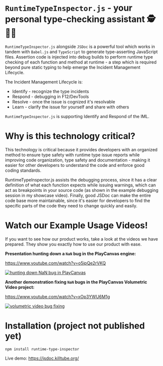 # `RuntimeTypeInspector.js` - your personal type-checking assistant 🕵️🐞🐛

`RuntimeTypeInspector.js` alongside `JSDoc` is a powerful tool which works in tandem with `Babel.js` and `TypeScript` to generate type-asserting JavaScript files. Assertion code is injected into debug builds to perform runtime type checking of each function and method at runtime - a step which is required beyond pure static typing to help emerge the Incident Management Lifecycle.

The Incident Management Lifecycle is:
 - Identify - recognize the type incidents
 - Respond - debugging in F12/DevTools
 - Resolve - once the issue is cognized it's resolvable
 - Learn - clarify the issue for yourself and share with others

`RuntimeTypeInspector.js` is supporting Identify and Respond of the IML.

# Why is this technology critical?

This technology is critical because it provides developers with an organized method to ensure type safety with runtime type issue reports while improving code organization, type safety and documentation - making it easier for other developers to understand the code and enforce good coding standards.

RuntimeTypeInspector.js assists the debugging process, since it has a clear definition of what each function expects while issuing warnings, which can act as breakpoints in your source code (as shown in the example debugging session in my showcase video). Finally, good JSDoc can make the entire code base more maintainable, since it's easier for developers to find the specific parts of the code they need to change quickly and easily.

# Watch our Example Usage Videos!

If you want to see how our product works, take a look at the videos we have prepared. They show you exactly how to use our product with ease.

**Presentation hunting down a `NaN` bug in the PlayCanvas engine:**

https://www.youtube.com/watch?v=o5ipQe2rVKQ

[![hunting down NaN bug in PlayCanvas](https://img.youtube.com/vi/o5ipQe2rVKQ/0.jpg)](https://www.youtube.com/watch?v=o5ipQe2rVKQ)

**Another demonstration fixing `NaN` bugs in the PlayCanvas Volumetric Video project:**

https://www.youtube.com/watch?v=xOp3YWU6M1g

[![volumetric video bug fixing](https://img.youtube.com/vi/xOp3YWU6M1g/0.jpg)](https://www.youtube.com/watch?v=xOp3YWU6M1g)

# Installation (project not published yet)

```
npm install runtime-type-inspector
```

Live demo: https://jsdoc.killtube.org/